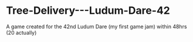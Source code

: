 # Tree-Delivery---Ludum-Dare-42
A game created for the 42nd Ludum Dare (my first game jam) within 48hrs (20 actually)
